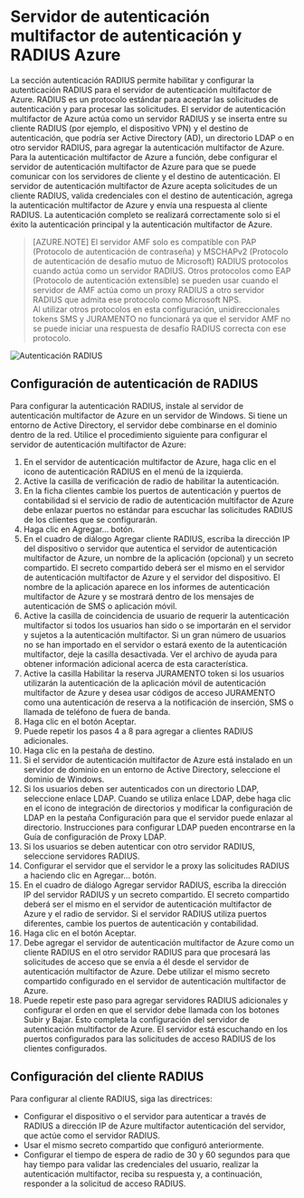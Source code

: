 <properties 
    pageTitle="Servidor de autenticación multifactor de autenticación y RADIUS Azure"
    description="Esta es la página de autenticación multifactor de Azure que le ayudarán a implementar autenticación RADIUS y el servidor de autenticación multifactor de Azure."
    services="multi-factor-authentication"
    documentationCenter=""
    authors="kgremban"
    manager="femila"
    editor="curtand"/>

<tags
    ms.service="multi-factor-authentication"
    ms.workload="identity"
    ms.tgt_pltfrm="na"
    ms.devlang="na"
    ms.topic="get-started-article"
    ms.date="08/15/2016"
    ms.author="kgremban"/>



# <a name="radius-authentication-and-azure-multi-factor-authentication-server"></a>Servidor de autenticación multifactor de autenticación y RADIUS Azure

La sección autenticación RADIUS permite habilitar y configurar la autenticación RADIUS para el servidor de autenticación multifactor de Azure. RADIUS es un protocolo estándar para aceptar las solicitudes de autenticación y para procesar las solicitudes. El servidor de autenticación multifactor de Azure actúa como un servidor RADIUS y se inserta entre su cliente RADIUS (por ejemplo, el dispositivo VPN) y el destino de autenticación, que podría ser Active Directory (AD), un directorio LDAP o en otro servidor RADIUS, para agregar la autenticación multifactor de Azure. Para la autenticación multifactor de Azure a función, debe configurar el servidor de autenticación multifactor de Azure para que se puede comunicar con los servidores de cliente y el destino de autenticación. El servidor de autenticación multifactor de Azure acepta solicitudes de un cliente RADIUS, valida credenciales con el destino de autenticación, agrega la autenticación multifactor de Azure y envía una respuesta al cliente RADIUS. La autenticación completo se realizará correctamente solo si el éxito la autenticación principal y la autenticación multifactor de Azure.

>[AZURE.NOTE]
>El servidor AMF solo es compatible con PAP (Protocolo de autenticación de contraseña) y MSCHAPv2 (Protocolo de autenticación de desafío mutuo de Microsoft) RADIUS protocolos cuando actúa como un servidor RADIUS.  Otros protocolos como EAP (Protocolo de autenticación extensible) se pueden usar cuando el servidor de AMF actúa como un proxy RADIUS a otro servidor RADIUS que admita ese protocolo como Microsoft NPS.
></br>
>Al utilizar otros protocolos en esta configuración, unidireccionales tokens SMS y JURAMENTO no funcionará ya que el servidor AMF no se puede iniciar una respuesta de desafío RADIUS correcta con ese protocolo.


![Autenticación RADIUS](./media/multi-factor-authentication-get-started-server-rdg/radius.png)

## <a name="radius-authentication-configuration"></a>Configuración de autenticación de RADIUS

Para configurar la autenticación RADIUS, instale al servidor de autenticación multifactor de Azure en un servidor de Windows. Si tiene un entorno de Active Directory, el servidor debe combinarse en el dominio dentro de la red. Utilice el procedimiento siguiente para configurar el servidor de autenticación multifactor de Azure:

1. En el servidor de autenticación multifactor de Azure, haga clic en el icono de autenticación RADIUS en el menú de la izquierda.
2. Active la casilla de verificación de radio de habilitar la autenticación.
3. En la ficha clientes cambie los puertos de autenticación y puertos de contabilidad si el servicio de radio de autenticación multifactor de Azure debe enlazar puertos no estándar para escuchar las solicitudes RADIUS de los clientes que se configurarán.
4. Haga clic en Agregar... botón.
5. En el cuadro de diálogo Agregar cliente RADIUS, escriba la dirección IP del dispositivo o servidor que autentica el servidor de autenticación multifactor de Azure, un nombre de la aplicación (opcional) y un secreto compartido. El secreto compartido deberá ser el mismo en el servidor de autenticación multifactor de Azure y el servidor del dispositivo. El nombre de la aplicación aparece en los informes de autenticación multifactor de Azure y se mostrará dentro de los mensajes de autenticación de SMS o aplicación móvil.
6. Active la casilla de coincidencia de usuario de requerir la autenticación multifactor si todos los usuarios han sido o se importarán en el servidor y sujetos a la autenticación multifactor. Si un gran número de usuarios no se han importado en el servidor o estará exento de la autenticación multifactor, deje la casilla desactivada. Ver el archivo de ayuda para obtener información adicional acerca de esta característica.
7. Active la casilla Habilitar la reserva JURAMENTO token si los usuarios utilizarán la autenticación de la aplicación móvil de autenticación multifactor de Azure y desea usar códigos de acceso JURAMENTO como una autenticación de reserva a la notificación de inserción, SMS o llamada de teléfono de fuera de banda.
8. Haga clic en el botón Aceptar.
9. Puede repetir los pasos 4 a 8 para agregar a clientes RADIUS adicionales.
10. Haga clic en la pestaña de destino.
11. Si el servidor de autenticación multifactor de Azure está instalado en un servidor de dominio en un entorno de Active Directory, seleccione el dominio de Windows.
12. Si los usuarios deben ser autenticados con un directorio LDAP, seleccione enlace LDAP. Cuando se utiliza enlace LDAP, debe haga clic en el icono de integración de directorios y modificar la configuración de LDAP en la pestaña Configuración para que el servidor puede enlazar al directorio. Instrucciones para configurar LDAP pueden encontrarse en la Guía de configuración de Proxy LDAP.
13. Si los usuarios se deben autenticar con otro servidor RADIUS, seleccione servidores RADIUS.
14. Configurar el servidor que el servidor le a proxy las solicitudes RADIUS a haciendo clic en Agregar... botón.
15. En el cuadro de diálogo Agregar servidor RADIUS, escriba la dirección IP del servidor RADIUS y un secreto compartido. El secreto compartido deberá ser el mismo en el servidor de autenticación multifactor de Azure y el radio de servidor. Si el servidor RADIUS utiliza puertos diferentes, cambie los puertos de autenticación y contabilidad.
16. Haga clic en el botón Aceptar.
17. Debe agregar el servidor de autenticación multifactor de Azure como un cliente RADIUS en el otro servidor RADIUS para que procesará las solicitudes de acceso que se envía a él desde el servidor de autenticación multifactor de Azure. Debe utilizar el mismo secreto compartido configurado en el servidor de autenticación multifactor de Azure.
18. Puede repetir este paso para agregar servidores RADIUS adicionales y configurar el orden en que el servidor debe llamada con los botones Subir y Bajar. Esto completa la configuración del servidor de autenticación multifactor de Azure. El servidor está escuchando en los puertos configurados para las solicitudes de acceso RADIUS de los clientes configurados.   


## <a name="radius-client-configuration"></a>Configuración del cliente RADIUS

Para configurar al cliente RADIUS, siga las directrices:

- Configurar el dispositivo o el servidor para autenticar a través de RADIUS a dirección IP de Azure multifactor autenticación del servidor, que actúe como el servidor RADIUS.
- Usar el mismo secreto compartido que configuró anteriormente.
- Configurar el tiempo de espera de radio de 30 y 60 segundos para que hay tiempo para validar las credenciales del usuario, realizar la autenticación multifactor, reciba su respuesta y, a continuación, responder a la solicitud de acceso RADIUS.
